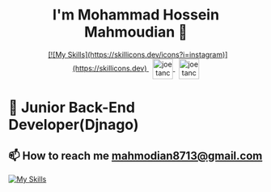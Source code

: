 <h1 align="center">I'm Mohammad Hossein Mahmoudian 👋  </h1>

<p align="center">
</a> &nbsp;
<a href="https://www.instagram.com/mhmdhosin.mahmodian/" target="blank">
[![My Skills](https://skillicons.dev/icons?i=instagram)](https://skillicons.dev)
</a> &nbsp;
<a href="https://t.me/mahmodian8713" target="blank"><img align="center" 
            src="https://cdn.cdnlogo.com/logos/t/39/telegram.svg" alt="joetancy" height="40" width="40" />
</a>
</a> &nbsp;
<a href="https://www.linkedin.com/in/mohammad-hossein-mahmoudian-548574262/" target="blank"><img align="center" 
            src="https://cdn.cdnlogo.com/logos/l/78/linkedin-icon.svg" alt="joetancy" height="40" width="40" />
</a>
</p>

# 🌱 Junior Back-End Developer(Djnago)
## 📫 How to reach me mahmodian8713@gmail.com

[![My Skills](https://skillicons.dev/icons?i=python,django,linux,mysql,git,github,html,css,bootstrap,ps)](https://skillicons.dev)
<!---
HoseiinTech/HoseiinTech is a ✨ special ✨ repository because its `README.md` (this file) appears on your GitHub profile.
You can click the Preview link to take a look at your changes.
--->

